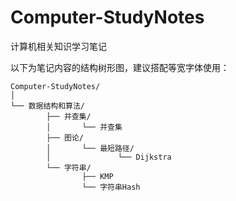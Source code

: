 # Computer-StudyNotes

计算机相关知识学习笔记

以下为笔记内容的结构树形图，建议搭配等宽字体使用：

```
Computer-StudyNotes/
│
└── 数据结构和算法/
        ├── 并查集/
        │       └── 并查集
        ├── 图论/
        │       └── 最短路径/
        │               └── Dijkstra
        └── 字符串/
                ├── KMP
                └── 字符串Hash
```